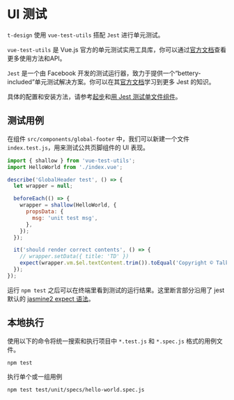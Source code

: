 # UI 测试

`t-design` 使用 `vue-test-utils` 搭配 `Jest` 进行单元测试。

`vue-test-utils` 是 Vue.js 官方的单元测试实用工具库，你可以通过[官方文档](https://vue-test-utils.vuejs.org/zh-cn/)查看更多使用方法和API。

`Jest` 是一个由 Facebook 开发的测试运行器，致力于提供一个“bettery-included”单元测试解决方案。你可以在其[官方文档](https://facebook.github.io/jest/)学习到更多 Jest 的知识。

具体的配置和安装方法，请参考[起步](https://vue-test-utils.vuejs.org/zh-cn/guides/getting-started.html)和[用 Jest 测试单文件组件](https://vue-test-utils.vuejs.org/zh-cn/guides/testing-SFCs-with-jest.html)。

## 测试用例

在组件 `src/components/global-footer` 中，我们可以新建一个文件 `index.test.js`，用来测试公共页脚组件的 UI 表现。

```javascript
import { shallow } from 'vue-test-utils';
import HelloWorld from './index.vue';

describe('GlobalHeader test', () => {
  let wrapper = null;

  beforeEach(() => {
    wrapper = shallow(HelloWorld, {
      propsData: {
        msg: 'unit test msg',
      },
    });
  });

  it('should render correct contents', () => {
    // wrapper.setData({ title: 'TD' })
    expect(wrapper.vm.$el.textContent.trim()).toEqual('Copyright © TalkingData');
  });
});
```

运行 `npm test` 之后可以在终端里看到测试的运行结果。这里断言部分沿用了 jest 默认的 [jasmine2 expect 语法](https://facebook.github.io/jest/docs/en/expect.html#content)。

## 本地执行

使用以下的命令将统一搜索和执行项目中 `*.test.js` 和 `*.spec.js` 格式的用例文件。

```
npm test
```

执行单个或一组用例

```
npm test test/unit/specs/hello-world.spec.js
```
